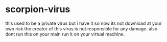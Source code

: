 # scorpion-virus
this used to be a private virus but i have it so now its not
download at your own risk the creator of this virus is not responsible for any damage.
also dont run this on your main run it on your virtual machine.
